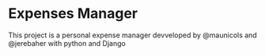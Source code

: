 # Expenses Manager 

This project is a personal expense manager devveloped by @maunicols and @jerebaher with python and Django
